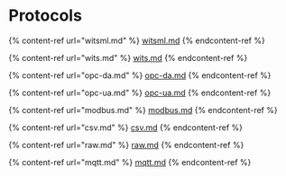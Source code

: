 # Protocols

{% content-ref url="witsml.md" %}
[witsml.md](witsml.md)
{% endcontent-ref %}

{% content-ref url="wits.md" %}
[wits.md](wits.md)
{% endcontent-ref %}

{% content-ref url="opc-da.md" %}
[opc-da.md](opc-da.md)
{% endcontent-ref %}

{% content-ref url="opc-ua.md" %}
[opc-ua.md](opc-ua.md)
{% endcontent-ref %}

{% content-ref url="modbus.md" %}
[modbus.md](modbus.md)
{% endcontent-ref %}

{% content-ref url="csv.md" %}
[csv.md](csv.md)
{% endcontent-ref %}

{% content-ref url="raw.md" %}
[raw.md](raw.md)
{% endcontent-ref %}

{% content-ref url="mqtt.md" %}
[mqtt.md](mqtt.md)
{% endcontent-ref %}
